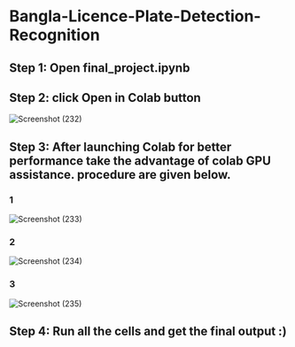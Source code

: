 # Bangla-Licence-Plate-Detection-Recognition
## Step 1: Open final_project.ipynb 
## Step 2: click Open in Colab button
![Screenshot (232)](https://user-images.githubusercontent.com/20822323/98468973-1bb69c80-2207-11eb-8b00-b1ee02991bd0.png)

## Step 3: After launching Colab for better performance take the advantage of colab GPU assistance. procedure are given below.
### 1
![Screenshot (233)](https://user-images.githubusercontent.com/20822323/98469106-ececf600-2207-11eb-8f9d-6d51888b2219.png)
### 2
![Screenshot (234)](https://user-images.githubusercontent.com/20822323/98469110-eeb6b980-2207-11eb-937c-f592aab431d8.png)
### 3
![Screenshot (235)](https://user-images.githubusercontent.com/20822323/98469111-efe7e680-2207-11eb-9fc9-670f437c00dd.png)

## Step 4: Run all the cells and get the final output :)

